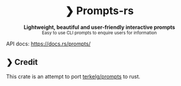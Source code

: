 <h1 align="center">❯ Prompts-rs</h1>

<p align="center">
  <b>Lightweight, beautiful and user-friendly interactive prompts</b></br>
  <sub>Easy to use CLI prompts to enquire users for information<sub>
</p>

API docs: https://docs.rs/prompts/

## ❯ Credit

This crate is an attempt to port [terkelg/prompts](https://github.com/terkelg/prompts) to rust.